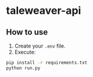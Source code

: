 # taleweaver-api


## How to use

1. Create your `.env` file.
2. Execute:

```bash
pip install -r requirements.txt
python run.py
```
